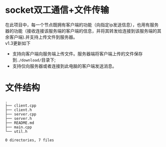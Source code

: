 # socket双工通信+文件传输

在此项目中，每一个节点既拥有客户端的功能（向指定ip发送信息），也用有服务器的功能（接收连接该服务端的客户端的信息，并将其转发给连接到该服务端的其余客户端).并支持上传文件到服务器。  
v1.3更新如下
- 支持向客户端向服务端上传文件。服务器端将客户端上传的文件保存到`./download/`目录下;
- 支持仅向服务器或者连接到此电脑的客户端发送消息。
# 文件结构

```
.
├── client.cpp
├── client.h
├── server.cpp
├── server.h
├── README.md
├── main.cpp
└── util.h

0 directories, 7 files
```
